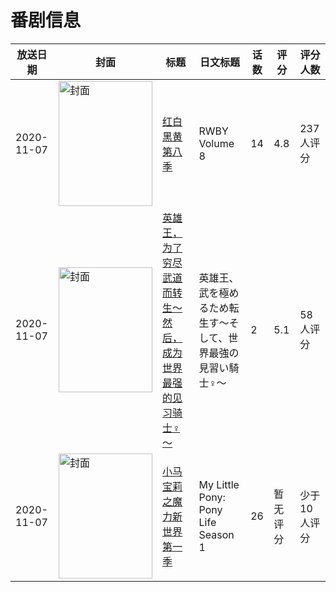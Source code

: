 # 番剧信息

|放送日期|封面|标题|日文标题|话数|评分|评分人数|
|---|---|---|---|---|---|---|
|2020-11-07|<img src="//lain.bgm.tv/pic/cover/c/d0/24/316105_zeOt5.jpg" alt="封面" style="width:150px;height:200px;object-fit:cover;">|[红白黑黄 第八季](https://bangumi.tv/subject/316105)|RWBY Volume 8|14|4.8|237人评分|
|2020-11-07|<img src="//lain.bgm.tv/pic/cover/c/c6/ef/356746_pvd2z.jpg" alt="封面" style="width:150px;height:200px;object-fit:cover;">|[英雄王，为了穷尽武道而转生～然后，成为世界最强的见习骑士♀～](https://bangumi.tv/subject/356746)|英雄王、武を極めるため転生す～そして、世界最強の見習い騎士♀～|2|5.1|58人评分|
|2020-11-07|<img src="//lain.bgm.tv/pic/cover/c/2b/b9/419825_ddajd.jpg" alt="封面" style="width:150px;height:200px;object-fit:cover;">|[小马宝莉之魔力新世界 第一季](https://bangumi.tv/subject/419825)|My Little Pony: Pony Life Season 1|26|暂无评分|少于10人评分|
